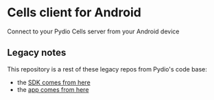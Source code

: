 # Cells client for Android

Connect to your Pydio Cells server from your Android device

## Legacy notes

This repository is a rest of these legacy repos from Pydio's code base:

- the [SDK comes from here](https://github.com/pydio/pydio-android-develop)
- the [app comes from here](https://github.com/pydio/pydio-androidapp-cells)
